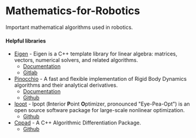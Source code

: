 # Mathematics-for-Robotics
Important mathematical algorithms used in robotics.

#### Helpful libraries
- [Eigen](https://eigen.tuxfamily.org/index.php?title=Main_Page) - Eigen is a C++ template library for linear algebra: matrices, vectors, numerical solvers, and related algorithms.
  - [Documentation](https://eigen.tuxfamily.org/dox/GettingStarted.html)
  - [Gitlab](https://gitlab.com/libeigen/eigen)
- [Pinocchio](https://stack-of-tasks.github.io/pinocchio/) - A fast and flexible implementation of Rigid Body Dynamics algorithms and their analytical derivatives.
  - [Documentation](https://gepettoweb.laas.fr/doc/stack-of-tasks/pinocchio/master/doxygen-html/index.html)
  - [Github](https://github.com/stack-of-tasks/pinocchio)
- [Ipopt](https://coin-or.github.io/Ipopt/) - Ipopt (**I**nterior **P**oint **O**ptimizer, pronounced "Eye-Pea-Opt") is an open source software package for large-scale nonlinear optimization.
  - [Github](https://github.com/coin-or/Ipopt)
- [Cppad](https://cppad.readthedocs.io/) - A C++ Algorithmic Differentiation Package.
  - [Github](https://github.com/coin-or/Cppad)




